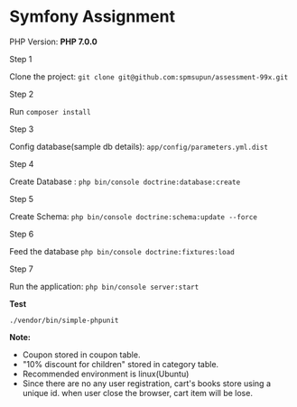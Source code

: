 Symfony Assignment
==============
PHP Version: **PHP 7.0.0**



Step 1

Clone the project:
`git clone git@github.com:spmsupun/assessment-99x.git`

Step 2

Run `composer install`

Step 3

Config database(sample db details): `app/config/parameters.yml.dist`

Step 4 

Create Database : `php bin/console doctrine:database:create`

Step 5

Create Schema: `php bin/console doctrine:schema:update --force`

Step 6

Feed the database `php bin/console doctrine:fixtures:load`

Step 7

Run the application: `php bin/console server:start`

**Test**

`./vendor/bin/simple-phpunit`


**Note:**
* Coupon stored in coupon table.
* "10% discount for children" stored in category table.
* Recommended environment is linux(Ubuntu)
* Since there are no any user registration, cart's books store using a unique id. when user close the browser, cart item will be lose.
